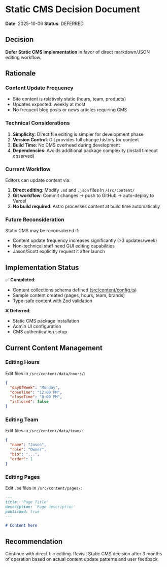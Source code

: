 # Static CMS Decision Document

**Date**: 2025-10-06
**Status**: DEFERRED

## Decision

**Defer Static CMS implementation** in favor of direct markdown/JSON editing workflow.

## Rationale

### Content Update Frequency

- Site content is relatively static (hours, team, products)
- Updates expected: weekly at most
- No frequent blog posts or news articles requiring CMS

### Technical Considerations

1. **Simplicity**: Direct file editing is simpler for development phase
2. **Version Control**: Git provides full change history for content
3. **Build Time**: No CMS overhead during development
4. **Dependencies**: Avoids additional package complexity (install timeout observed)

### Current Workflow

Editors can update content via:

1. **Direct editing**: Modify `.md` and `.json` files in `/src/content/`
2. **Git workflow**: Commit changes → push to GitHub → auto-deploy to Vercel
3. **No build required**: Astro processes content at build time automatically

### Future Reconsideration

Static CMS may be reconsidered if:

- Content update frequency increases significantly (>3 updates/week)
- Non-technical staff need GUI editing capabilities
- Jason/Scott explicitly request it after launch

## Implementation Status

✅ **Completed**:

- Content collections schema defined ([src/content/config.ts](src/content/config.ts))
- Sample content created (pages, hours, team, brands)
- Type-safe content with Zod validation

❌ **Deferred**:

- Static CMS package installation
- Admin UI configuration
- CMS authentication setup

## Current Content Management

### Editing Hours

Edit files in `/src/content/data/hours/`:

```json
{
  "dayOfWeek": "Monday",
  "openTime": "12:00 PM",
  "closeTime": "8:00 PM",
  "isClosed": false
}
```

### Editing Team

Edit files in `/src/content/data/team/`:

```json
{
  "name": "Jason",
  "role": "Owner",
  "bio": "...",
  "order": 1
}
```

### Editing Pages

Edit `.md` files in `/src/content/pages/`:

```markdown
---
title: 'Page Title'
description: 'Page description'
published: true
---

# Content here
```

## Recommendation

Continue with direct file editing. Revisit Static CMS decision after 3 months of operation based on actual content update patterns and user feedback.
